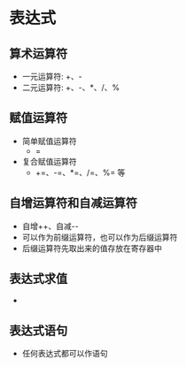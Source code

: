 # 表达式
## 算术运算符
- 一元运算符: +、-
- 二元运算符: +、-、*、/、%

## 赋值运算符
- 简单赋值运算符 
  - = 
- 复合赋值运算符
  - +=、-=、*=、/=、%= 等

## 自增运算符和自减运算符
- 自增++、自减--
- 可以作为前缀运算符，也可以作为后缀运算符
- 后缀运算符先取出来的值存放在寄存器中

## 表达式求值
- 

## 表达式语句
- 任何表达式都可以作语句